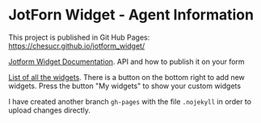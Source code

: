 # JotForn Widget - Agent Information

This project is published in Git Hub Pages: https://chesucr.github.io/jotform_widget/

[Jotform Widget Documentation](https://www.jotform.com/developers/widgets/). API and how to publish it on your form

[List of all the widgets](https://eu.jotform.com/widgets/category/other). There is a button on the bottom right to add new widgets. Press the button "My widgets" to show your custom widgets

I have created another branch `gh-pages` with the file `.nojekyll` in order to upload changes directly.
